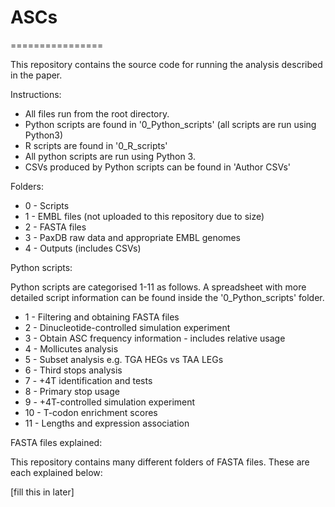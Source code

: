 # ASCs

================

This repository contains the source code for running the analysis described in the paper.

Instructions:
- All files run from the root directory.
- Python scripts are found in '0_Python_scripts' (all scripts are run using Python3)
- R scripts are found in '0_R_scripts'
- All python scripts are run using Python 3.
- CSVs produced by Python scripts can be found in 'Author CSVs'

Folders:
- 0 - Scripts
- 1 - EMBL files (not uploaded to this repository due to size)
- 2 - FASTA files
- 3 - PaxDB raw data and appropriate EMBL genomes
- 4 - Outputs (includes CSVs)

Python scripts:

Python scripts are categorised 1-11 as follows. A spreadsheet with more detailed script information can be found inside the '0_Python_scripts' folder.

- 1 - Filtering and obtaining FASTA files
- 2 - Dinucleotide-controlled simulation experiment
- 3 - Obtain ASC frequency information - includes relative usage
- 4 - Mollicutes analysis
- 5 - Subset analysis e.g. TGA HEGs vs TAA LEGs
- 6 - Third stops analysis
- 7 - +4T identification and tests
- 8 - Primary stop usage
- 9 - +4T-controlled simulation experiment
- 10 - T-codon enrichment scores
- 11 - Lengths and expression association

FASTA files explained:

This repository contains many different folders of FASTA files. These are each explained below:

[fill this in later]
